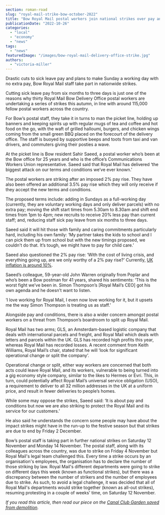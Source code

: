 ```yaml
---
section: roman-road
slug: "royal-mail-strike-bow-october-2022"
title: "Bow Royal Mail postal workers join national strikes over pay and conditions"
publicationDate: "2022-10-26"
categories: 
  - "local"
  - "economy"
  - "news"
tags: 
  - "news"
featuredImage: "/images/bow-royal-mail-delivery-office-strike.jpg"
authors: 
  - "victoria-miller"
---
```


Drastic cuts to sick leave pay and plans to make Sunday a working day with no extra pay, Bow Royal Mail staff take part in nationwide strikes.

Cutting sick leave pay from six months to three days is just one of the reasons why thirty Royal Mail Bow Delivery Office postal workers are undertaking a series of strikes this autumn, in line with around 115,000 fellow postal workers across the country.

For Bow’s postal staff, they take it in turns to man the picket line, holding up banners and keeping spirits up with regular mugs of tea and coffee and hot food on the go, with the waft of grilled halloumi, burgers, and chicken wings coming from the small green BBQ placed on the forecourt of the delivery office. The staff is buoyed by supportive beeps and toots from taxi and van drivers, and commuters giving their posties a wave.

At the picket line is Bow resident Sahir Saeed, a postal worker who’s been at the Bow office for 25 years and who is the office’s Communications Workers Union representative. Saeed said that Royal Mail has delivered ‘the biggest attack on our terms and conditions we’ve ever known.’

The postal workers are striking after an imposed 2% pay rise. They have also been offered an additional 3.5% pay rise which they will only receive if they accept the new terms and conditions. 

The proposed terms include: adding in Sundays as a full-working day (currently, they are voluntary working days and only deliver parcels) with no extra pay; moving the shift start times from 5.30am to 8.30am and shift end times from 1pm to 4pm; new recruits to receive 20% less pay than current staff; and, reducing staff sick pay leave from six months to three days. 

Saeed said it will hit those with family and caring commitments particularly hard, including his own family: ‘My partner takes the kids to school and I can pick them up from school but with the new timings proposed, we couldn't do that. It’s tough, we might have to pay for child care.’

Saeed also questioned the 2% pay rise: ‘With the cost of living crisis, and everything going up, are we only worthy of a 2% pay rise?’ Currently, [UK inflation is around 10%](https://www.bbc.co.uk/news/business-63301383).

Saeed’s colleague, 59-year-old John Warren originally from Poplar and who’s been a Bow postman for 41 years, shared his sentiments: ‘This is the worst fight we’ve been in. Simon Thompson’s \[Royal Mail’s CEO\] got his own agenda and he doesn’t want to listen.

‘I love working for Royal Mail, I even now love working for it, but it upsets me the way Simon Thompson is treating us as staff.’

Alongside pay and conditions, there is also a wider concern amongst postal workers on a threat from Thompson’s boardroom to split up Royal Mail.

Royal Mail has two arms; GLS, an Amsterdam-based logistic company that deals with international parcels and freight, and Royal Mail which deals with letters and parcels within the UK. GLS has recorded high profits this year, whereas Royal Mail has recorded losses. A recent comment from Keith Williams, Royal Mail’s chair, stated that he will ‘look for significant operational change or split the company’. 

Operational change or split, either way workers are concerned that both acts could leave Royal Mail, and its workers, vulnerable to being turned into a gig economy style company, similar to the likes to Hermes or Evri. This, in turn, could potentially affect Royal Mail’s universal service obligation (USO), a requirement to deliver to all 32 million addresses in the UK at a uniform price, and result in fewer deliveries to people’s homes. 

While some may oppose the strikes, Saeed said: ‘It is about pay and conditions but now we are also striking to protect the Royal Mail and its service for our customers.’

He also said he understands the concern some people may have about the impact strikes might have in the run-up to the festive season but that strikes are due to end by Friday 2 December. 

Bow’s postal staff is taking part in further national strikes on Saturday 12 November and Monday 14 November. The postal staff, along with its colleagues across the country, was due to strike on Friday 4 November but Royal Mail's legal team challenged this. Every time a strike occurs by an organisation's employees, the organisation has to declare the number of those striking by law. Royal Mail's different departments were going to strike on different days this week (known as functional strikes), but there was a discrepancy between the number of strikers and the number of employees due to strike. As such, to avoid a legal challenge, it was decided that all of Royal Mail's departments would strike together (known as all-out strikes), resuming protesting in a couple of weeks' time, on Saturday 12 November.

_If you read this article, then read our piece on the [Canal Club Garden saved from demolition](https://romanroadlondon.com/canal-club-community-garden-saved-from-demolition/)._


